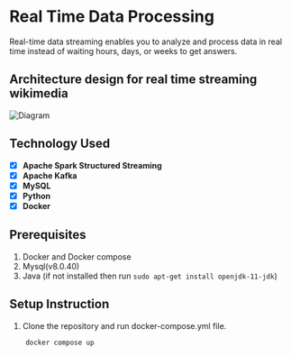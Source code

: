 # Real Time Data Processing
Real-time data streaming enables you to analyze and process data in real time instead of waiting hours, days, or weeks to get answers. 

## Architecture design for real time streaming wikimedia
![Diagram](design/architecture_realtime_streaming_wikimedia.png)


## Technology Used
* [x] **Apache Spark Structured Streaming**
* [x] **Apache Kafka**
* [x] **MySQL**
* [x] **Python**
* [X] **Docker**

## Prerequisites
1. Docker and Docker compose 
2. Mysql(v8.0.40)
3. Java (if not installed then run `sudo apt-get install openjdk-11-jdk`)


## Setup Instruction
1. Clone the repository and run docker-compose.yml file.

```bash
    docker compose up
```
